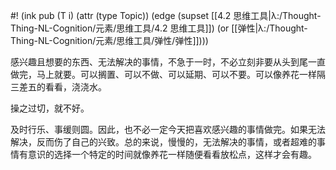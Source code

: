 #! (ink pub (T i) (attr (type Topic)) (edge (supset [[4.2 思维工具|λ:/Thought-Thing-NL-Cognition/元素/思维工具/4.2 思维工具]]) (or [[弹性|λ:/Thought-Thing-NL-Cognition/元素/思维工具/弹性/弹性]])))

感兴趣且想要的东西、无法解决的事情，不急于一时，不必立刻非要从头到尾一直做完，马上就要。可以搁置、可以不做、可以延期、可以不要。可以像养花一样隔三差五的看看，浇浇水。

操之过切，就不好。

及时行乐、事缓则圆。因此，也不必一定今天把喜欢感兴趣的事情做完。如果无法解决，反而伤了自己的兴致。总的来说，慢慢的，无法解决的事情，或者超难的事情有意识的选择一个特定的时间就像养花一样随便看看放松点，这样才会有趣。